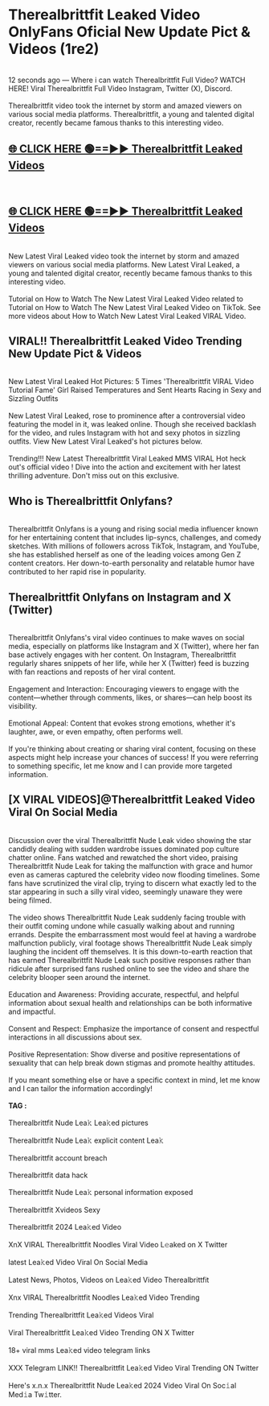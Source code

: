 # Therealbrittfit Leaked Video OnlyFans Oficial New Update Pict & Videos (1re2)
<br>
12 seconds ago — Where i can watch Therealbrittfit Full Video? WATCH HERE! Viral Therealbrittfit Full Video Instagram, Twitter (X), Discord.
<br><br>
Therealbrittfit video took the internet by storm and amazed viewers on various social media platforms. Therealbrittfit, a young and talented digital creator, recently became famous thanks to this interesting video.
<br>
<h2><a href="https://play.trustnlinepharmacy.us?title=Therealbrittfit">🌐 CLICK HERE 🟢==►► Therealbrittfit Leaked Videos</a></h2>
<br>
<h2><a href="https://play.trustnlinepharmacy.us?title=Therealbrittfit">🌐 CLICK HERE 🟢==►► Therealbrittfit Leaked Videos</a></h2>
<br>
New Latest Viral Leaked video took the internet by storm and amazed viewers on various social media platforms. New Latest Viral Leaked, a young and talented digital creator, recently became famous thanks to this interesting video.
<br><br>
Tutorial on How to Watch The New Latest Viral Leaked Video related to Tutorial on How to Watch The New Latest Viral Leaked Video on TikTok. See more videos about How to Watch New Latest Viral Leaked VIRAL Video.
<br>
<h2>VIRAL!! Therealbrittfit Leaked Video Trending New Update Pict & Videos</h2>
<br>
New Latest Viral Leaked Hot Pictures: 5 Times 'Therealbrittfit VIRAL Video Tutorial Fame' Girl Raised Temperatures and Sent Hearts Racing in Sexy and Sizzling Outfits
<br><br>
New Latest Viral Leaked, rose to prominence after a controversial video featuring the model in it, was leaked online. Though she received backlash for the video, and rules Instagram with hot and sexy photos in sizzling outfits. View New Latest Viral Leaked's hot pictures below.
<br><br>
Trending!!! New Latest Therealbrittfit Viral Leaked MMS VIRAL Hot heck out's official video ! Dive into the action and excitement with her latest thrilling adventure. Don't miss out on this exclusive.
<br>
<h2>Who is Therealbrittfit Onlyfans?</h2>
<br>
Therealbrittfit Onlyfans is a young and rising social media influencer known for her entertaining content that includes lip-syncs, challenges, and comedy sketches. With millions of followers across TikTok, Instagram, and YouTube, she has established herself as one of the leading voices among Gen Z content creators. Her down-to-earth personality and relatable humor have contributed to her rapid rise in popularity.
<br>
<h2>Therealbrittfit Onlyfans on Instagram and X (Twitter)</h2>
<br>
Therealbrittfit Onlyfans's viral video continues to make waves on social media, especially on platforms like Instagram and X (Twitter), where her fan base actively engages with her content. On Instagram, Therealbrittfit regularly shares snippets of her life, while her X (Twitter) feed is buzzing with fan reactions and reposts of her viral content.
<br><br>
Engagement and Interaction: Encouraging viewers to engage with the content—whether through comments, likes, or shares—can help boost its visibility.
<br><br>
Emotional Appeal: Content that evokes strong emotions, whether it's laughter, awe, or even empathy, often performs well.
<br><br>
If you're thinking about creating or sharing viral content, focusing on these aspects might help increase your chances of success! If you were referring to something specific, let me know and I can provide more targeted information.
<br>
<h2>[X VIRAL VIDEOS]@Therealbrittfit Leaked Video Viral On Social Media</h2>
<br>
Discussion over the viral Therealbrittfit Nude Leak video showing the star candidly dealing with sudden wardrobe issues dominated pop culture chatter online. Fans watched and rewatched the short video, praising Therealbrittfit Nude Leak for taking the malfunction with grace and humor even as cameras captured the celebrity video now flooding timelines. Some fans have scrutinized the viral clip, trying to discern what exactly led to the star appearing in such a silly viral video, seemingly unaware they were being filmed.
<br><br>
The video shows Therealbrittfit Nude Leak suddenly facing trouble with their outfit coming undone while casually walking about and running errands. Despite the embarrassment most would feel at having a wardrobe malfunction publicly, viral footage shows Therealbrittfit Nude Leak simply laughing the incident off themselves. It is this down-to-earth reaction that has earned Therealbrittfit Nude Leak such positive responses rather than ridicule after surprised fans rushed online to see the video and share the celebrity blooper seen around the internet.
<br><br>
Education and Awareness: Providing accurate, respectful, and helpful information about sexual health and relationships can be both informative and impactful.
<br><br>
Consent and Respect: Emphasize the importance of consent and respectful interactions in all discussions about sex.
<br><br>
Positive Representation: Show diverse and positive representations of sexuality that can help break down stigmas and promote healthy attitudes.
<br><br>
If you meant something else or have a specific context in mind, let me know and I can tailor the information accordingly!
<br><br>
<strong>TAG :</strong>
<br><br>
Therealbrittfit Nude Lea𝚔 Lea𝚔ed pictures
<br><br>
Therealbrittfit Nude Lea𝚔 explicit content Lea𝚔
<br><br>
Therealbrittfit account breach
<br><br>
Therealbrittfit data hack
<br><br>
Therealbrittfit Nude Lea𝚔 personal information exposed
<br><br>
Therealbrittfit Xvideos Sexy
<br><br>
Therealbrittfit 2024 Lea𝚔ed Video
<br><br>
XnX VIRAL Therealbrittfit Noodles Viral Video L𝚎aked on X Twitter
<br><br>
latest Lea𝚔ed Video Viral On Social Media
<br><br>
Latest News, Photos, Videos on Lea𝚔ed Video Therealbrittfit
<br><br>
Xnx VIRAL Therealbrittfit Noodles Lea𝚔ed Video Trending
<br><br>
Trending Therealbrittfit Lea𝚔ed Videos Viral
<br><br>
Viral Therealbrittfit Lea𝚔ed Video Trending ON X Twitter
<br><br>
18+ viral mms Lea𝚔ed video telegram links
<br><br>
XXX Telegram LINK!! Therealbrittfit Lea𝚔ed Video Viral Trending ON Twitter
<br><br>
Here's x.n.x Therealbrittfit Nude Lea𝚔ed 2024 Video Viral On Soc𝚒al Med𝚒a Tw𝚒tter.
